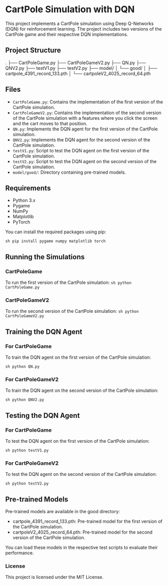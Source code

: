 # CartPole Simulation with DQN

This project implements a CartPole simulation using Deep Q-Networks (DQN) for reinforcement learning. The project includes two versions of the CartPole game and their respective DQN implementations.

## Project Structure

.
├── CartPoleGame.py
├── CartPoleGameV2.py
├── QN.py
├── QNV2.py
├── testV1.py
├── testV2.py
├── model/
│ └── good/
│ ├── cartpole_4391_record_133.pth
│ └── cartpoleV2_4025_record_64.pth

## Files

- `CartPoleGame.py`: Contains the implementation of the first version of the CartPole simulation.
- `CartPoleGameV2.py`: Contains the implementation of the second version of the CartPole simulation with a features where you click the screen and the cart moves to that position.
- `QN.py`: Implements the DQN agent for the first version of the CartPole simulation.
- `QNV2.py`: Implements the DQN agent for the second version of the CartPole simulation.
- `testV1.py`: Script to test the DQN agent on the first version of the CartPole simulation.
- `testV2.py`: Script to test the DQN agent on the second version of the CartPole simulation.
- `model/good/`: Directory containing pre-trained models.

## Requirements

- Python 3.x
- Pygame
- NumPy
- Matplotlib
- PyTorch

You can install the required packages using pip:

`sh pip install pygame numpy matplotlib torch `

## Running the Simulations

### CartPoleGame

To run the first version of the CartPole simulation:
`sh python CartPoleGame.py`

### CartPoleGameV2

To run the second version of the CartPole simulation:
`sh python CartPoleGameV2.py`

## Training the DQN Agent

### For CartPoleGame

To train the DQN agent on the first version of the CartPole simulation:

`sh python QN.py`

### For CartPoleGameV2

To train the DQN agent on the second version of the CartPole simulation:

`sh python QNV2.py`

## Testing the DQN Agent

### For CartPoleGame

To test the DQN agent on the first version of the CartPole simulation:

`sh python testV1.py`

### For CartPoleGameV2

To test the DQN agent on the second version of the CartPole simulation:

`sh python testV2.py`

## Pre-trained Models

Pre-trained models are available in the good directory:

- cartpole_4391_record_133.pth: Pre-trained model for the first version of the CartPole simulation.
- cartpoleV2_4025_record_64.pth: Pre-trained model for the second version of the CartPole simulation.

You can load these models in the respective test scripts to evaluate their performance.

### License

This project is licensed under the MIT License.
